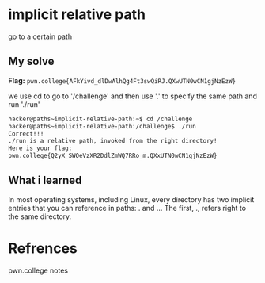 # implicit relative path
go to a certain path

## My solve
**Flag:** `pwn.college{AFkYivd_dlDwAlhQg4Ft3swQiRJ.QXwUTN0wCN1gjNzEzW}`

we use cd to go to '/challenge' and then use '.' to specify the same path and run './run'

```bash
hacker@paths~implicit-relative-path:~$ cd /challenge
hacker@paths~implicit-relative-path:/challenge$ ./run
Correct!!!
./run is a relative path, invoked from the right directory!
Here is your flag:
pwn.college{Q2yX_SWOeVzXR2DdlZmWQ7RRo_m.QXxUTN0wCN1gjNzEzW}
```

## What i learned
In most operating systems, including Linux, every directory has two implicit entries that you can reference in paths: . and ... The first, ., refers right to the same directory.

# Refrences
pwn.college notes